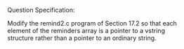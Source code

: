 Question Specification:  
  
Modify the remind2.c program of Section 17.2 so that each  
element of the reminders array is a pointer to a vstring  
structure rather than a pointer to an ordinary string.